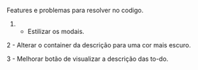 Features e problemas para resolver no codigo.

1. - Estilizar os modais.

2 - Alterar o container da descrição para uma cor mais escuro.

3 - Melhorar botão de visualizar a descrição das to-do.